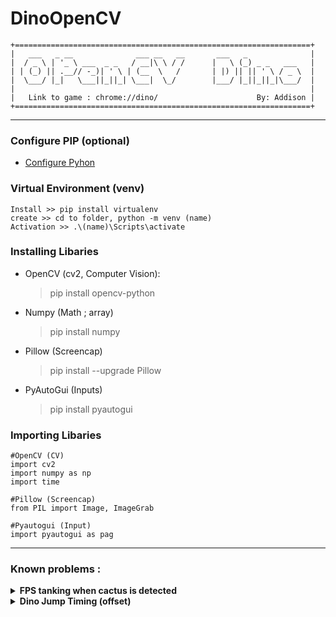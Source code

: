 # DinoOpenCV
```
+==================================================================+
|   ___   _ __              ___ __   __       ___   _              |
|  / _ \ | '_ \ ___  _ _   / __|\ \ / /      |   \ (_) _ _   ___   |
| | (_) || .__// -_)| ' \ | (__  \   /       | |) || || ' \ / _ \  |
|  \___/ |_|   \___||_||_| \___|  \_/        |___/ |_||_||_|\___/  |
|                                                                  |
|   Link to game : chrome://dino/   	               By: Addison |
+==================================================================+
```  
-----------------------------------

### Configure PIP (optional)
- [Configure Pyhon](https://datatofish.com/add-python-to-windows-path/)



### Virtual Environment (venv)
```
Install >> pip install virtualenv
create >> cd to folder, python -m venv (name)
Activation >> .\(name)\Scripts\activate
```

### Installing Libaries
* OpenCV (cv2, Computer Vision):
	>pip install opencv-python

* Numpy (Math ; array)
    >pip install numpy

* Pillow (Screencap)
    >pip install --upgrade Pillow

* PyAutoGui (Inputs)
    >pip install pyautogui


### Importing Libaries
```
#OpenCV (CV)
import cv2 
import numpy as np
import time

#Pillow (Screencap)
from PIL import Image, ImageGrab

#Pyautogui (Input)
import pyautogui as pag
```


-----------------------------------
### Known problems : <br>
<details>
    <summary><b>FPS tanking when cactus is detected</b></summary>
    <p>I have no idea how to solve this lol</p>
</details>

<details>
    <summary><b>Dino Jump Timing (offset)</b></summary>
    <p>Possibly due to variation in the game speed & FPS drops causing delays in the template matching algo ; resulting in delayed input</p>
</details>
  


